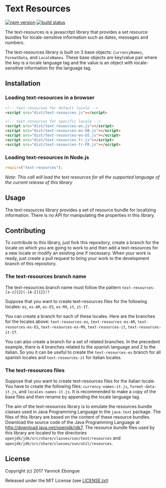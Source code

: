 # Text Resources

[![npm version][npm-badge]][npm] [![build status][travis-badge]][travis]

The text-resources is a javascritpt library that provides a set resource bundles for locale-sensitive information such as dates, messages and numbers.

The text-resources library is built on 3 base objects: `CurrencyNames`, `FormatData`, and `LocaleNames`. These base objects are key/value pair where the key is a locale language tag and the value is an object with locale-sensitive information for the language tag.

## Installation

### Loading text-resources in a browser

```html
<!-- text-resources for default locale -->
<script src="dist/text-resources.js"></script>

<!-- text-resources for specific locale -->
<script src="dist/text-resources-en.js"></script>
<script src="dist/text-resources-en-GB.js"></script>
<script src="dist/text-resources-en-US.js"></script>
<script src="dist/text-resources-fr.js"></script>
<script src="dist/text-resources-fr-FR.js"></script>
```

### Loading text-resources in Node.js

```javascript
require("text-resources");
```

_Note: This call will load the text resources for all the supported language of the current release of this library_

## Usage

The text-resources library provides a set of resource bundle for localizing information. There is no API for manipulating the properties in this library.

## Contributing

To contribute to this library, just fork this repository, create a branch for the locale on which you are going to work to and then add a text-resources for a new locale or modify an existing one if necessary. When your work is ready, just create a pull request to bring your work to the development branch of this repository.

### The text-resources branch name

The text-resources branch name must follow the pattern `text-resources-[a-z]{2}(-[A-Z]{2})?`

Suppose that you want to create text-resources files for the following locales: `es`, `es-AR`, `es-ES`, `es-MX`, `it`, `it-IT`.

You can create a branch for each of these locales. Here are the branches for the locales above: `text-resources-es`, `text-resources-es-AR`, `text-resources-es-ES`, `text-resources-es-MX`, `text-resources-it`, `text-resources-it-IT`.

You can also create a branch for a set of related branches. In the precedent example, there is 4 branches related to the spanish language and 2 to the italian. So you it can be useful to create the `text-resources-es` branch for all spanish locales and `text-resources-it` for italian locales.

### The text-resources files

Suppose that you want to create text-resources files for the italian locale. You have to create the following files: `currency-names-it.js`, `format-data-it.js`, and `locales-names-it.js`. It is recommended to make a copy of the base files and then rename by appending the locale language tag.

The aim of the text-resources library is to emulate the resources bundle classes used in Java Programming Language in the `java.text` package. The files of this library are based on the content of these resource bundles. Download the source code of the Java Programming Language at <http://download.java.net/openjdk/jdk7>. The resource bundle files used by this library are located to the directories `openjdk/jdk/src/share/classes/sun/text/resources` and `openjdk/jdk/src/share/classes/sun/util/resources`.

## License

Copyright (c) 2017 Yannick Ebongue

Released under the MIT License (see [LICENSE.txt](LICENSE.txt))


[npm]: https://www.npmjs.org/package/text-resources
[npm-badge]: https://img.shields.io/npm/v/text-resources.svg
[travis]: https://travis-ci.org/yannickebongue/text-resources
[travis-badge]: https://travis-ci.org/yannickebongue/text-resources.svg
